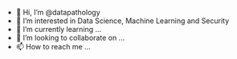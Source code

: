 - 👋 Hi, I’m @datapathology
- 👀 I’m interested in Data Science, Machine Learning and Security
- 🌱 I’m currently learning ...
- 💞️ I’m looking to collaborate on ...
- 📫 How to reach me ...

<!---
datapathology/datapathology is a ✨ special ✨ repository because its `README.md` (this file) appears on your GitHub profile.
You can click the Preview link to take a look at your changes.
--->
